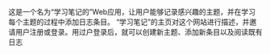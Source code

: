 这是一个名为“学习笔记的”Web应用，让用户能够记录感兴趣的主题，并在学习每个主题的过程中添加日志条目。
“学习笔记”的主页对这个网站进行描述，并邀请用户注册或登录。用过户登录后，就可以创建新主题、添加新条目以及阅读既有日志
